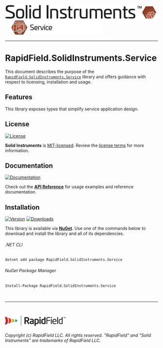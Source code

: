 <!--
Copyright (c) RapidField LLC. Licensed under the MIT License. See LICENSE.txt in the project root for license information.
-->

[![Solid Instruments](../../SolidInstruments.Logo.Color.Transparent.500w.png)](../../README.md)
<br />&nbsp;&nbsp;&nbsp;&nbsp;
![Service](Label.Service.300w.png)
- - -

# RapidField.SolidInstruments.Service

This document describes the purpose of the [`RapidField.SolidInstruments.Service`]() library and offers guidance with respect to licensing, installation and usage.

## Features

This library exposes types that simplify service application design.

## License

[![License](https://img.shields.io/github/license/rapidfield/solid-instruments?style=flat&color=lightseagreen&label=license&logo=open-access&logoColor=lightgrey)](../../LICENSE.txt)

**Solid Instruments** is [MIT-licensed](https://en.wikipedia.org/wiki/MIT_License). Review the [license terms](../../LICENSE.txt) for more information.

## Documentation

[![Documentation](https://img.shields.io/badge/documentation-website-tan?style=flat&logo=buffer&logoColor=lightgrey)](https://www.solidinstruments.com/api/RapidField.SolidInstruments.Service.html)

Check out the [**API Reference**](https://www.solidinstruments.com/api/RapidField.SolidInstruments.Service.html) for usage examples and reference documentation.

## Installation

[![Version](https://img.shields.io/nuget/vpre/RapidField.SolidInstruments.Service?style=flat&color=blue&label=version&logo=nuget&logoColor=lightgrey)](https://www.nuget.org/packages/RapidField.SolidInstruments.Service)
[![Downloads](https://img.shields.io/nuget/dt/RapidField.SolidInstruments.Service?style=flat&color=blue&logo=nuget&logoColor=lightgrey)](https://www.nuget.org/packages/RapidField.SolidInstruments.Service)

This library is available via [**NuGet**](https://docs.microsoft.com/en-us/nuget/quickstart/install-and-use-a-package-in-visual-studio). Use one of the commands below to download and install the library and all of its dependencies.

###### .NET CLI

```shell
dotnet add package RapidField.SolidInstruments.Service
```

###### NuGet Package Manager

```shell
Install-Package RapidField.SolidInstruments.Service
```

<br />

- - -

<br />

[![RapidField](../../RapidField.Logo.Color.Black.Transparent.200w.png)](https://www.rapidfield.com)

###### Copyright (c) RapidField LLC. All rights reserved. "RapidField" and "Solid Instruments" are trademarks of RapidField LLC.